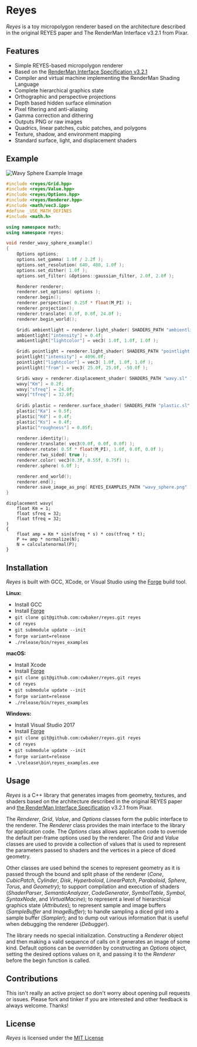 
# Reyes

*Reyes* is a toy micropolygon renderer based on the architecture described in the original REYES paper and The RenderMan Interface v3.2.1 from Pixar.

## Features

- Simple REYES-based micropolygon renderer
- Based on the [RenderMan Interface Specification v3.2.1](https://en.wikipedia.org/wiki/RenderMan_Interface_Specification)
- Compiler and virtual machine implementing the RenderMan Shading Language
- Complete hierarchical graphics state
- Orthographic and perspective projections
- Depth based hidden surface elimination
- Pixel filtering and anti-aliasing
- Gamma correction and dithering
- Outputs PNG or raw images
- Quadrics, linear patches, cubic patches, and polygons
- Texture, shadow, and environment mapping
- Standard surface, light, and displacement shaders

## Example

![Wavy Sphere Example Image](src/reyes/reyes_examples/wavy_sphere.png)

~~~c++
#include <reyes/Grid.hpp>
#include <reyes/Value.hpp>
#include <reyes/Options.hpp>
#include <reyes/Renderer.hpp>
#include <math/vec3.ipp>
#define _USE_MATH_DEFINES
#include <math.h>

using namespace math;
using namespace reyes;

void render_wavy_sphere_example()
{  
    Options options;
    options.set_gamma( 1.0f / 2.2f );
    options.set_resolution( 640, 480, 1.0f );
    options.set_dither( 1.0f );
    options.set_filter( &Options::gaussian_filter, 2.0f, 2.0f );

    Renderer renderer;
    renderer.set_options( options );
    renderer.begin();
    renderer.perspective( 0.25f * float(M_PI) );
    renderer.projection();
    renderer.translate( 0.0f, 0.0f, 24.0f );
    renderer.begin_world();

    Grid& ambientlight = renderer.light_shader( SHADERS_PATH "ambientlight.sl" );
    ambientlight["intensity"] = 0.4f;
    ambientlight["lightcolor"] = vec3( 1.0f, 1.0f, 1.0f );

    Grid& pointlight = renderer.light_shader( SHADERS_PATH "pointlight.sl" );
    pointlight["intensity"] = 4096.0f;
    pointlight["lightcolor"] = vec3( 1.0f, 1.0f, 1.0f );
    pointlight["from"] = vec3( 25.0f, 25.0f, -50.0f );

    Grid& wavy = renderer.displacement_shader( SHADERS_PATH "wavy.sl" );
    wavy["Km"] = 0.2f;
    wavy["sfreq"] = 24.0f;
    wavy["tfreq"] = 32.0f;
    
    Grid& plastic = renderer.surface_shader( SHADERS_PATH "plastic.sl" );
    plastic["Ka"] = 0.5f;
    plastic["Kd"] = 0.4f;
    plastic["Ks"] = 0.4f;
    plastic["roughness"] = 0.05f;
    
    renderer.identity();
    renderer.translate( vec3(0.0f, 0.0f, 0.0f) );
    renderer.rotate( 0.5f * float(M_PI), 1.0f, 0.0f, 0.0f );
    renderer.two_sided( true );
    renderer.color( vec3(0.3f, 0.55f, 0.75f) );
    renderer.sphere( 6.0f );

    renderer.end_world();
    renderer.end();
    renderer.save_image_as_png( REYES_EXAMPLES_PATH "wavy_sphere.png" );
}
~~~

~~~
displacement wavy(
    float Km = 1;
    float sfreq = 32;
    float tfreq = 32;
)
{
    float amp = Km * sin(sfreq * s) * cos(tfreq * t);
    P += amp * normalize(N);
    N = calculatenormal(P);
}
~~~

## Installation

*Reyes* is built with GCC, XCode, or Visual Studio using the [Forge](https:/www.github.com/cwbaker/forge#forge) build tool.

**Linux:**

- Install GCC
- Install [Forge](https:/www.github.com/cwbaker/forge#forge)
- `git clone git@github.com:cwbaker/reyes.git reyes`
- `cd reyes`
- `git submodule update --init`
- `forge variant=release`
- `./release/bin/reyes_examples`

**macOS:**

- Install Xcode
- Install [Forge](https:/www.github.com/cwbaker/forge#forge)
- `git clone git@github.com:cwbaker/reyes.git reyes`
- `cd reyes`
- `git submodule update --init`
- `forge variant=release`
- `./release/bin/reyes_examples`

**Windows:**

- Install Visual Studio 2017
- Install [Forge](https:/www.github.com/cwbaker/forge#forge)
- `git clone git@github.com:cwbaker/reyes.git reyes`
- `cd reyes`
- `git submodule update --init`
- `forge variant=release`
- `.\release\bin\reyes_examples.exe`

## Usage

*Reyes* is a C++ library that generates images from geometry, textures, and shaders based on the architecture described in the original REYES paper and [the RenderMan Interface Specification](https://en.wikipedia.org/wiki/RenderMan_Interface_Specification) v3.2.1 from Pixar. 

The *Renderer*, *Grid*, *Value*, and *Options* classes form the public interface to the renderer.  The *Renderer* class provides the main interface to the library for application code.  The *Options* class allows application code to override the default per-frame options used by the renderer.  The *Grid* and *Value* classes are used to provide a collection of values that is used to represent the parameters passed to shaders and the vertices in a piece of diced geometry.

Other classes are used behind the scenes to represent geometry as it is passed through the bound and split phase of the renderer (*Cone*, *CubicPatch*, *Cylinder*, *Disk*, *Hyperboloid*, *LinearPatch*, *Paraboloid*, *Sphere*, *Torus*, and *Geometry*); to support compilation and execution of shaders (*ShaderParser*, *SemanticAnalyzer*, *CodeGenerator*, *SymbolTable*, *Symbol*, *SyntaxNode*, and *VirtualMacine*); to represent a level of hierarchical graphics state (*Attributes*); to represent sample and image buffers (*SampleBuffer* and *ImageBuffer*); to handle sampling a diced grid into a sample buffer (*Sampler*); and to dump out various information that is useful when debugging the renderer (*Debugger*).

The library needs no special initialization.  Constructing a *Renderer* object and then making a valid sequence of calls on it generates an image of some kind.  Default options can be overridden by constructing an *Options* object, setting the desired options values on it, and passing it to the *Renderer* before the begin function is called.

## Contributions

This isn't really an active project so don't worry about opening pull requests or issues.  Please fork and tinker if you are interested and other feedback is always welcome.  Thanks!

## License

*Reyes* is licensed under the [MIT License](http://www.opensource.org/licenses/MIT)
